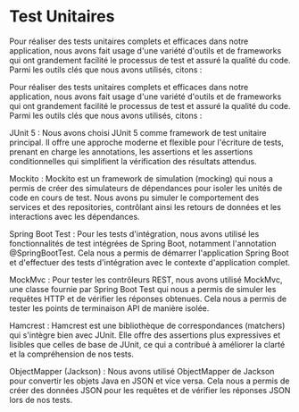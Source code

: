 # Test Unitaires

Pour réaliser des tests unitaires complets et efficaces dans notre application, nous avons fait usage d'une variété d'outils et de frameworks qui ont grandement facilité le processus de test et assuré la qualité du code. Parmi les outils clés que nous avons utilisés, citons :

Pour réaliser des tests unitaires complets et efficaces dans notre application, nous avons fait usage d'une variété d'outils et de frameworks qui ont grandement facilité le processus de test et assuré la qualité du code. Parmi les outils clés que nous avons utilisés, citons :

JUnit 5 : Nous avons choisi JUnit 5 comme framework de test unitaire principal. Il offre une approche moderne et flexible pour l'écriture de tests, prenant en charge les annotations, les assertions et les assertions conditionnelles qui simplifient la vérification des résultats attendus.

Mockito : Mockito est un framework de simulation (mocking) qui nous a permis de créer des simulateurs de dépendances pour isoler les unités de code en cours de test. Nous avons pu simuler le comportement des services et des repositories, contrôlant ainsi les retours de données et les interactions avec les dépendances.

Spring Boot Test : Pour les tests d'intégration, nous avons utilisé les fonctionnalités de test intégrées de Spring Boot, notamment l'annotation @SpringBootTest. Cela nous a permis de démarrer l'application Spring Boot et d'effectuer des tests d'intégration avec le contexte d'application complet.

MockMvc : Pour tester les contrôleurs REST, nous avons utilisé MockMvc, une classe fournie par Spring Boot Test qui nous a permis de simuler les requêtes HTTP et de vérifier les réponses obtenues. Cela nous a permis de tester les points de terminaison API de manière isolée.

Hamcrest : Hamcrest est une bibliothèque de correspondances (matchers) qui s'intègre bien avec JUnit. Elle offre des assertions plus expressives et lisibles que celles de base de JUnit, ce qui a contribué à améliorer la clarté et la compréhension de nos tests.

ObjectMapper (Jackson) : Nous avons utilisé ObjectMapper de Jackson pour convertir les objets Java en JSON et vice versa. Cela nous a permis de créer des données JSON pour les requêtes et de vérifier les réponses JSON lors de nos tests.